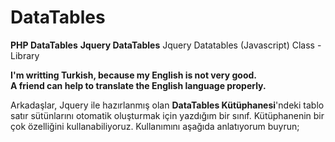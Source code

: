 # DataTables
<b>PHP DataTables</b>
<b>Jquery DataTables</b>
Jquery Datatables (Javascript) Class - Library

<b>I'm writting Turkish, because my English is not very good.<br>
A friend can help to translate the English language properly.</b>

Arkadaşlar, Jquery ile hazırlanmış olan <b>DataTables Kütüphanesi</b>'ndeki tablo satır sütünlarını otomatik oluşturmak 
için yazdığım bir sınıf. Kütüphanenin bir çok özelliğini kullanabiliyoruz. Kullanımını aşağıda anlatıyorum buyrun;


